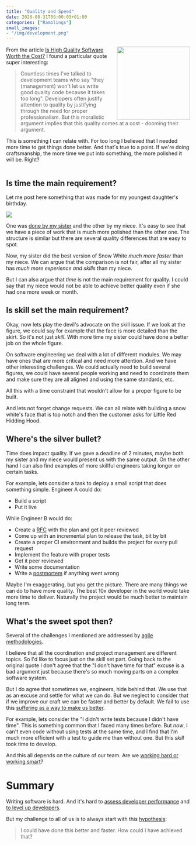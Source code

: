 ```yaml
---
title: "Quality and Speed"
date: 2020-08-31T09:00:03+01:00
categories: ["Ramblings"]
small_images:
- "/img/development.png"
---
```


<img src='/img/development.png' style='float:right; width:200px;margin-left:15px'/>

From the article [Is High Quality Software Worth the
Cost?](https://martinfowler.com/articles/is-quality-worth-cost.html) I found a
particular quote super interesting:

> Countless times I've talked to development teams who say "they (management)
> won't let us write good quality code because it takes too long". Developers
> often justify attention to quality by justifying through the need for proper
> professionalism. But this moralistic argument implies that this quality comes
> at a cost - dooming their argument.

This is something I can relate with. For too long I believed that I needed more
time to get things done better. And that's true to a point. If we're doing
craftsmanship, the more time we put into something, the more polished it will be.
Right?

<div style='clear:both'></div>
<!--more-->

## Is time the main requirement?

Let me post here something that was made for my youngest daughter's birthday.

<img src='/img/snowhite.jpg' />

One was [done by my
sister](https://www.instagram.com/p/CEfSjD_jkFS/?utm_source=ig_web_copy_link)
and the other by my niece. It's easy to see that we have a piece of work that is much more
polished than the other one. The structure is similar but there are several
quality differences that are easy to spot.

Now, my sister did the best version of Snow White _much more faster_ than my niece.
We can argue that the comparison is not fair, after all my sister has _much more
experience and skills_ than my niece.

But I can also argue that _time_ is not the main requirement for quality. I
could say that my niece would not be able to achieve better quality even if she
had one more week or month.

## Is skill set the main requirement?

Okay, now lets play the devil's advocate on the skill issue. If we look at the
figure, we could say for example that the face is more detailed than the skirt.
So it's not just _skill_. With more time my sister could have done a better job
on the whole figure.

On software engineering we deal with a lot of different modules. We may have
ones that are more critical and need more attention. And we have other
interesting challenges. We could actually need to build several figures, we
could have several people working and need to coordinate them and make sure they
are all aligned and using the same standards, etc.

All this with a time constraint that wouldn't allow for a proper figure to be
built.

And lets not forget change requests. We can all relate with building a snow
white's face that is top notch and then the customer asks for Little Red Hidding
Hood.

## Where's the silver bullet?

Time does impact quality. If we gave a deadline of 2 minutes, maybe both my
sister and my niece would present us with the same output. On the other hand I
can also find examples of more skillful engineers taking longer on certain
tasks.

For example, lets consider a task to deploy a small script that does something
simple. Engineer A could do:

* Build a script
* Put it live

While Engineer B would do:

* Create a
  [RFC](https://engineering-management.space/post/rfc-driven-development/) with
  the plan and get it peer reviewed
* Come up with an incremental plan to release the task, bit by bit
* Create a proper CI environment and builds the project for every pull request
* Implement the feature with proper tests
* Get it peer reviewed
* Write some documentation
* Write a
  [postmortem](https://engineering-management.space/post/postmortem-culture/) if anything went wrong

Maybe I'm exaggerating, but you get the picture. There are many things we can do
to have more quality. The best 10x developer in the world would take more time
to deliver. Naturally the project would be much better to maintain long term.

## What's the sweet spot then?

Several of the challenges I mentioned are addressed by [agile
methodologies](http://localhost:1313/post/agile-continuous-improvement/).

I believe that all the coordination and project management are different
topics. So I'd like to focus just on the skill set part. Going back to the
original quote I don't agree that the "I don't have time for that" excuse is a
bad argument just because there's so much moving parts on a complex software
system.

But I do agree that sometimes we, engineers, hide behind that. We use that as an
excuse and settle for what we can do. But we neglect to consider that if we
improve our craft we can be faster and better by default. We fail to use this
[suffering as a way to make us
better](http://localhost:1313/post/suffering-and-progress/).

For example, lets consider the "I didn't write tests because I didn't have
time". This is something common that I faced many times before. But _now_, I
can't even code without using tests at the same time, and I find that I'm much
more efficient with a test to guide me than without one. But this _skill_ took
time to develop.

And this all depends on the culture of our team. Are we [working hard or working
smart](https://engineering-management.space/post/work-smart-vs-work-hard/)?

# Summary

Writing software is hard. And it's hard to [assess developer
performance](http://localhost:1313/post/performance-appraisal-methods/) and [to
level up developers](http://localhost:1313/post/leveling-up-developers/).

But my challenge to all of us is to always start with this
[hypothesis](http://localhost:1313/post/less-opinions-more-hypotheses/): 

> I could have done this better and faster. How could I have achieved that?

